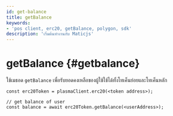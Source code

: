 ```yaml
---
id: get-balance
title: getBalance
keywords:
- 'pos client, erc20, getBalance, polygon, sdk'
description: 'เริ่มต้นทำงานกับ Maticjs'
---
```


# getBalance {#getbalance}

ใช้เมธอด `getBalance` เพื่อรับยอดคงเหลือของผู้ใช้ใช้ได้ทั้งโทเค็นย่อยและโทเค็นหลัก

```
const erc20Token = plasmaClient.erc20(<token address>);

// get balance of user
const balance = await erc20Token.getBalance(<userAddress>);
```
